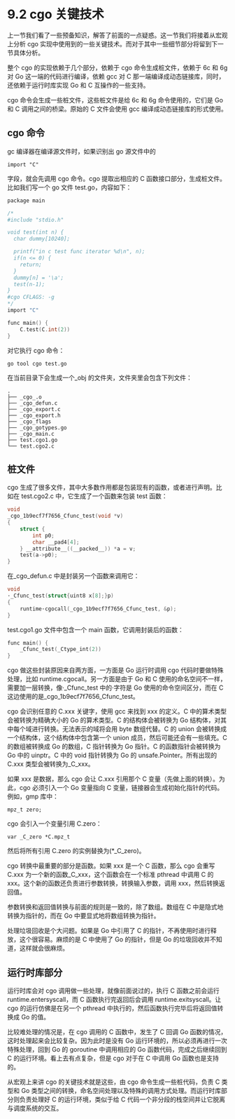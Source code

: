 # 9.2 cgo 关键技术

上一节我们看了一些预备知识，解答了前面的一点疑惑。这一节我们将接着从宏观上分析 cgo 实现中使用到的一些关键技术。而对于其中一些细节部分将留到下一节具体分析。

整个 cgo 的实现依赖于几个部分，依赖于 cgo 命令生成桩文件，依赖于 6c 和 6g 对 Go 这一端的代码进行编译，依赖 gcc 对 C 那一端编译成动态链接库，同时，还依赖于运行时库实现 Go 和 C 互操作的一些支持。

cgo 命令会生成一些桩文件，这些桩文件是给 6c 和 6g 命令使用的，它们是 Go 和 C 调用之间的桥梁。原始的 C 文件会使用 gcc 编译成动态链接库的形式使用。

## cgo 命令

gc 编译器在编译源文件时，如果识别出 go 源文件中的

    import "C"

字段，就会先调用 cgo 命令。cgo 提取出相应的 C 函数接口部分，生成桩文件。比如我们写一个 go 文件 test.go，内容如下：

```c
package main

/*
#include "stdio.h"

void test(int n) {
  char dummy[10240];

  printf("in c test func iterator %d\n", n);
  if(n <= 0) {
    return;
  }
  dummy[n] = '\a';
  test(n-1);
}
#cgo CFLAGS: -g
*/
import "C"

func main() {
	C.test(C.int(2))
}
```

对它执行 cgo 命令：

    go tool cgo test.go

在当前目录下会生成一个\_obj 的文件夹，文件夹里会包含下列文件：

    .
    ├── _cgo_.o
    ├── _cgo_defun.c
    ├── _cgo_export.c
    ├── _cgo_export.h
    ├── _cgo_flags
    ├── _cgo_gotypes.go
    ├── _cgo_main.c
    ├── test.cgo1.go
    └── test.cgo2.c

## 桩文件

cgo 生成了很多文件，其中大多数作用都是包装现有的函数，或者进行声明。比如在 test.cgo2.c 中，它生成了一个函数来包装 test 函数：

```c
void
_cgo_1b9ecf7f7656_Cfunc_test(void *v)
{
	struct {
		int p0;
		char __pad4[4];
	} __attribute__((__packed__)) *a = v;
	test(a->p0);
}
```

在\_cgo_defun.c 中是封装另一个函数来调用它：

```c
void
·_Cfunc_test(struct{uint8 x[8];}p)
{
	runtime·cgocall(_cgo_1b9ecf7f7656_Cfunc_test, &p);
}
```

test.cgo1.go 文件中包含一个 main 函数，它调用封装后的函数：

```c
func main() {
	_Cfunc_test(_Ctype_int(2))
}
```

cgo 做这些封装原因来自两方面，一方面是 Go 运行时调用 cgo 代码时要做特殊处理，比如 runtime.cgocall。另一方面是由于 Go 和 C 使用的命名空间不一样，需要加一层转换，像·\_Cfunc_test 中的·字符是 Go 使用的命令空间区分，而在 C 这边使用的是\_cgo_1b9ecf7f7656_Cfunc_test。

cgo 会识别任意的 C.xxx 关键字，使用 gcc 来找到 xxx 的定义。C 中的算术类型会被转换为精确大小的 Go 的算术类型。C 的结构体会被转换为 Go 结构体，对其中每个域进行转换。无法表示的域将会用 byte 数组代替。C 的 union 会被转换成一个结构体，这个结构体中包含第一个 union 成员，然后可能还会有一些填充。C 的数组被转换成 Go 的数组，C 指针转换为 Go 指针。C 的函数指针会被转换为 Go 中的 uinptr。C 中的 void 指针转换为 Go 的 unsafe.Pointer。所有出现的 C.xxx 类型会被转换为\_C_xxx。

如果 xxx 是数据，那么 cgo 会让 C.xxx 引用那个 C 变量（先做上面的转换）。为此，cgo 必须引入一个 Go 变量指向 C 变量，链接器会生成初始化指针的代码。例如，gmp 库中：

    mpz_t zero;

cgo 会引入一个变量引用 C.zero：

    var _C_zero *C.mpz_t

然后将所有引用 C.zero 的实例替换为(\*\_C_zero)。

cgo 转换中最重要的部分是函数。如果 xxx 是一个 C 函数，那么 cgo 会重写 C.xxx 为一个新的函数\_C_xxx，这个函数会在一个标准 pthread 中调用 C 的 xxx。这个新的函数还负责进行参数转换，转换输入参数，调用 xxx，然后转换返回值。

参数转换和返回值转换与前面的规则是一致的，除了数组。数组在 C 中是隐式地转换为指针的，而在 Go 中要显式地将数组转换为指针。

处理垃圾回收是个大问题。如果是 Go 中引用了 C 的指针，不再使用时进行释放，这个很容易。麻烦的是 C 中使用了 Go 的指针，但是 Go 的垃圾回收并不知道，这样就会很麻烦。

## 运行时库部分

运行时库会对 cgo 调用做一些处理，就像前面说过的，执行 C 函数之前会运行 runtime.entersyscall，而 C 函数执行完返回后会调用 runtime.exitsyscall。让 cgo 的运行仿佛是在另一个 pthread 中执行的，然后函数执行完毕后将返回值转换成 Go 的值。

比较难处理的情况是，在 cgo 调用的 C 函数中，发生了 C 回调 Go 函数的情况，这时处理起来会比较复杂。因为此时是没有 Go 运行环境的，所以必须再进行一次特殊处理，回到 Go 的 goroutine 中调用相应的 Go 函数代码，完成之后继续回到 C 的运行环境。看上去有点复杂，但是 cgo 对于在 C 中调用 Go 函数也是支持的。

从宏观上来讲 cgo 的关键技术就是这些，由 cgo 命令生成一些桩代码，负责 C 类型和 Go 类型之间的转换，命名空间处理以及特殊的调用方式处理。而运行时库部分则负责处理好 C 的运行环境，类似于给 C 代码一个非分段的栈空间并让它脱离与调度系统的交互。
